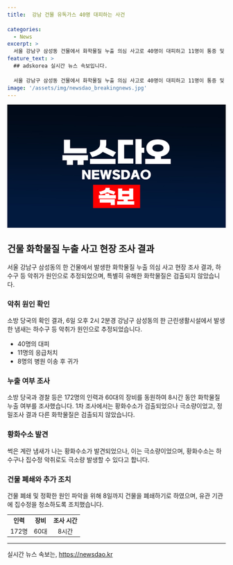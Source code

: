 ```yaml
---
title:  강남 건물 유독가스 40명 대피하는 사건

categories:
  - News
excerpt: >
  서울 강남구 삼성동 건물에서 화학물질 누출 의심 사고로 40명이 대피하고 11명이 통증 및 메스꺼움 호소. 황화수소 검출되어 8시간 동안 조사 후 정밀조사에서 다른 화학물질은 검출되지 않았다. 소방 당국은 하수구나 집수정 악취로 극소량 발생 가능성 추정, 건물 폐쇄 및 정확한 원인 조사 예정. (150자)
feature_text: >
  ## adskorea 실시간 뉴스 속보입니다.

  서울 강남구 삼성동 건물에서 화학물질 누출 의심 사고로 40명이 대피하고 11명이 통증 및 메스꺼움 호소. 황화수소 검출되어 8시간 동안 조사 후 정밀조사에서 다른 화학물질은 검출되지 않았다. 소방 당국은 하수구나 집수정 악취로 극소량 발생 가능성 추정, 건물 폐쇄 및 정확한 원인 조사 예정. (150자)
image: '/assets/img/newsdao_breakingnews.jpg'
---
```


<p><img src="/assets/img/newsdao_breakingnews.jpg" alt="adskorea 속보" /></p>

<h2 data-ke-size="size26">건물 화학물질 누출 사고 현장 조사 결과</h2>

<p data-ke-size="size16">서울 강남구 삼성동의 한 건물에서 발생한 화학물질 누출 의심 사고 현장 조사 결과, 하수구 등 악취가 원인으로 추정되었으며, 특별히 유해한 화학물질은 검출되지 않았습니다.</p>

<h3>악취 원인 확인</h3>

<p data-ke-size="size16">소방 당국의 확인 결과, 6일 오후 2시 2분경 강남구 삼성동의 한 근린생활시설에서 발생한 냄새는 하수구 등 악취가 원인으로 추정되었습니다.</p>

<ul>
    <li>40명의 대피</li>
    <li>11명의 응급처치</li>
    <li>8명의 병원 이송 후 귀가</li>
</ul>

<h3>누출 여부 조사</h3>

<p data-ke-size="size16">소방 당국과 경찰 등은 172명의 인력과 60대의 장비를 동원하여 8시간 동안 화학물질 누출 여부를 조사했습니다. 1차 조사에서는 황화수소가 검출되었으나 극소량이었고, 정밀조사 결과 다른 화학물질은 검출되지 않았습니다.</p>

<h3>황화수소 발견</h3>

<p data-ke-size="size16">썩은 계란 냄새가 나는 황화수소가 발견되었으나, 이는 극소량이었으며, 황화수소는 하수구나 집수정 악취로도 극소량 발생할 수 있다고 합니다.</p>

<h3>건물 폐쇄와 추가 조치</h3>

<p data-ke-size="size16">건물 폐쇄 및 정확한 원인 파악을 위해 8일까지 건물을 폐쇄하기로 하였으며, 유관 기관에 집수정을 청소하도록 조치했습니다.</p>

<table>
    <tr>
        <td style="text-align: center; height: 17px;"><b>인력</b></td>
        <td style="text-align: center; height: 17px;"><b>장비</b></td>
        <td style="text-align: center; height: 17px;"><b>조사 시간</b></td>
    </tr>
    <tr>
        <td style="text-align: center;">172명</td>
        <td style="text-align: center;">60대</td>
        <td style="text-align: center;">8시간</td>
    </tr>
</table>

<hr>
실시간 뉴스 속보는, <a href="https://newsdao.kr" rel="dofollow">https://newsdao.kr</a>


